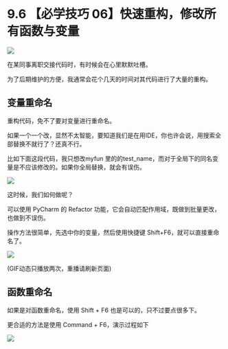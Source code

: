 # 9.6 【必学技巧 06】快速重构，修改所有函数与变量

![](http://image.iswbm.com/20200804124133.png)

在某同事离职交接代码时，有时候会在心里默默吐槽。

为了后期维护的方便，我通常会花个几天的时间对其代码进行了大量的重构。

## 变量重命名

重构代码，免不了要对变量进行重命名。

如果一个一个改，显然不太智能，要知道我们是在用IDE，你也许会说，用搜索全部替换不就行了？还真不行。

比如下面这段代码，我只想改myfun 里的的test_name，而对于全局下的同名变量是不应该修改的。如果你全局替换，就会有误伤。

![](http://image.iswbm.com/20190629211910.png)

这时候，我们如何做呢？

可以使用 PyCharm 的 Refactor 功能，它会自动匹配作用域，既做到批量更改，也做到不误伤。

操作方法很简单，先选中你的变量，然后使用快捷键 Shift+F6，就可以直接重命名了。

![](https://i.loli.net/2019/06/29/5d1764b94d11128912.gif)

(GIF动态只播放两次，重播请刷新页面)

## 函数重命名

如果是对函数重命名，使用 Shift + F6 也是可以的，只不过要点很多下。

更合适的方法是使用 Command + F6，演示过程如下

![](http://image.iswbm.com/rename.gif)

